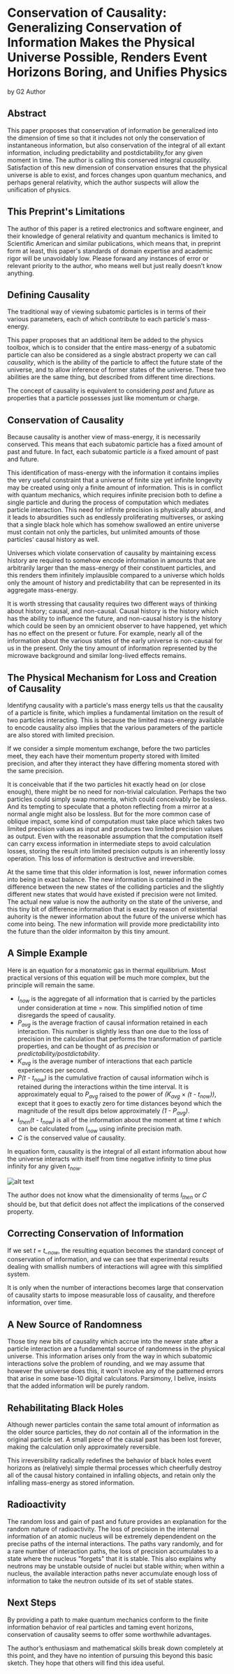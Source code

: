 # Conservation of Causality: Generalizing Conservation of Information Makes the Physical Universe Possible, Renders Event Horizons Boring, and Unifies Physics

by G2 Author

## Abstract
This paper proposes that conservation of information be generalized into the dimension of time so that it includes not only the conservation of instantaneous information, but also conservation of the integral of all extant information, including predictability and postdictability,for any given moment in time. The author is calling this conserved integral *causality*. Satisfaction of this new dimension of conservation ensures that the physical universe is able to exist, and forces changes upon quantum mechanics, and perhaps general relativity, which the author suspects will allow the unification of physics.

## This Preprint's Limitations
The author of this paper is a retired electronics and software engineer, and their knowledge of general relativity and quantum mechanics is limited to Scientific American and similar publications, which means that, in preprint form at least, this paper's standards of domain expertise and academic rigor will be unavoidably low. Please forward any instances of error or relevant priority to the author, who means well but just really doesn't know anything.

## Defining Causality
The traditional way of viewing subatomic particles is in terms of their various parameters, each of which contribute to each particle's mass-energy.

This paper proposes that an additional item be added to the physics toolbox, which is to consider that the entire mass-energy of a subatomic particle can also be considered as a single abstract property we can call *causality*, which is the ability of the particle to affect the future state of the universe, and to allow inference of former states of the universe. These two abilities are the same thing, but described from different time directions.

The concept of causality is equivalent to considering *past* and *future* as properties that a particle possesses just like momentum or charge. 

## Conservation of Causality
Because causality is another view of mass-energy, it is necessarily conserved. This means that each subatomic particle has a fixed amount of past and future. In fact, each subatomic particle *is* a fixed amount of past and future.

This identification of mass-energy with the information it contains implies the very useful constraint that a universe of finite size yet infinite longevity may be created using only a finite amount of information. This is in conflict with quantum mechanics, which requires infinite precision both to define a single particle and during the process of computation which mediates particle interaction. This need for infinite precision is physically absurd, and it leads to absurdities such as endlessly proliferating multiverses, or asking that a single black hole which has somehow swallowed an entire universe must contain not only the particles, but unlimited amounts of those particles' causal history as well.

Universes which violate conservation of causality by maintaining excess history are required to somehow encode information in amounts that are arbitrarily larger than the mass-energy of their constituent particles, and this renders them infinitely implausible compared to a universe which holds only the amount of history and predictability that can be represented in its aggregate mass-energy.

It is worth stressing that causality requires two different ways of thinking about history; causal, and non-causal. Causal history is the history which has the ability to influence the future, and non-causal history is the history which could be seen by an omnicient observer to have happened, yet which has no effect on the present or future. For example, nearly all of the information about the various states of the early universe is non-causal for us in the present. Only the tiny amount of information represented by the microwave background and similar long-lived effects remains.

## The Physical Mechanism for Loss and Creation of Causality

Identifyng causality with a particle's mass energy tells us that the causality of a particle is finite, which implies a fundamental limitation on the result of two particles interacting. This is because the limited mass-energy available to encode causality also implies that the various parameters of the particle are also stored with limited precision. 

If we consider a simple momentum exchange, before the two particles meet, they each have their momentum property stored with limited precision, and after they interact they have differing momenta stored with the same precision.

It is conceivable that if the two particles hit exactly head on (or close enough), there might be no need for non-trivial calculation. Perhaps the two particles could simply swap momenta, which could conceivably be lossless. And its tempting to speculate that a photon reflecting from a mirror at a normal angle might also be lossless. But for the more common case of oblique impact, some kind of computation must take place which takes two limited precision values as input and produces two limited precision values as output. Even with the reasonable assumption that the computation itself can carry excess information in intermediate steps to avoid calculation losses, storing the result into limited precision outputs is an inherently lossy operation. This loss of information is destructive and irreversible.

At the same time that this older information is lost, newer information comes into being in exact balance. The new information is contained in the difference between the new states of the colliding particles and the slightly different new states that would have existed if precision were not limited. The actual new value is now the authority on the state of the universe, and this tiny bit of difference information that is exact by reason of existential auhority is the newer information about the future of the universe which has come into being. The new information will provide more predictability into the future than the older informaiton by this tiny amount.

## A Simple Example
Here is an equation for a monatomic gas in thermal equilibrium. Most practical versions of this equation will be much more complex, but the principle will remain the same.

* *I<sub>now</sub>* is the aggregate of all information that is carried by the particles under consideration at time = now. This simplified notion of time disregards the speed of causality.
* *P<sub>avg</sub>* is the average fraction of causal information retained in each interaction. This number is slightly less than one due to the loss of precision in the calculation that performs the transformation of particle properties, and can be thought of as *precision* or *predictability/postdictability*.
* *K<sub>avg</sub>* is the average number of interactions that each particle experiences per second.
* *P(t - t<sub>now</sub>)* is the cumulative fraction of causal information wihch is retained during the interactions within the time interval. It is approximately equal to *P<sub>avg</sub>* raised to the power of *(K<sub>avg</sub>* &#215; *(t - t<sub>now</sub>))*, except that it goes to exactly zero for time distances beyond which the magnitude of the result dips below approximately *(1 - P<sub>avg</sub>)*.
* *I<sub>then</sub>(t - t<sub>now</sub>)* is all of the information about the moment at time *t* which can be calculated from *I<sub>now</sub>* using infinite precision math.
* *C* is the conserved value of causality.

 In equation form, causality is the integral of all extant information about how the universe interacts with itself from time negative infinity to time plus infinity for any given *t<sub>now</sub>*. 

 ![alt text](Causality.png)

The author does not know what the dimensionality of terms *I<sub>then</sub>* or *C* should be, but that deficit does not affect the implications of the conserved property.

## Correcting Conservation of Information
If we set *t = t_<sub>now</sub>*, the resulting equation becomes the standard concept of conservation of information, and we can see that experimental results dealing with smallish numbers of interactions will agree with this simplified system.

It is only when the number of interactions becomes large that conservation of causality starts to impose measurable loss of causality, and therefore information, over time.

## A New Source of Randomness
Those tiny new bits of causality which accrue into the newer state after a particle interaction are a fundamental source of randomness in the physical universe. This information arises only from the way in which subatomic interactions solve the problem of rounding, and we may assume that however the universe does this, it won't involve any of the patterned errors that arise in some base-10 digital calculatons. Parsimony, I belive, insists that the added information will be purely random.

## Rehabilitating Black Holes
Although newer particles contain the same total amount of information as the older source particles, they do *not* contain all of the information in the original particle set. A small piece of the causal past has been lost forever, making the calculation only approximately reversible.

This irreversibility radically redefines the behavior of black holes event horizons as (relatively) simple thermal processes which cheerfully destroy all of the causal history contained in infalling objects, and retain only the infalling mass-energy as stored information.

## Radioactivity
The random loss and gain of past and future provides an explanation for the random nature of radioactivity. The loss of precision in the internal information of an atomic nucleus will be extremely dependendent on the precise paths of the internal interactions. The paths vary randomly, and for a rare number of interaction paths, the loss of precision accumulates to a state where the nucleus "forgets" that it is stable. This also explains why neutrons may be unstable outside of nuclei but stable within; when within a nucleus, the available interaction paths never accumulate enough loss of information to take the neutron outside of its set of stable states.

## Next Steps
By providing a path to make quantum mechanics conform to the finite information behavior of real particles and taming event horizons, conservation of causality seems to offer some worthwhile advantages. 

The author’s enthusiasm and mathematical skills break down completely at this point, and they have no intention of pursuing this beyond this basic sketch. They hope that others will find this idea useful.
